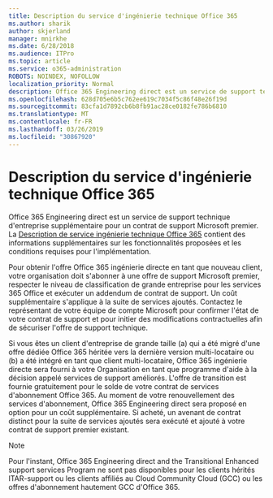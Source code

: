 ```yaml
---
title: Description du service d'ingénierie technique Office 365
ms.author: sharik
author: skjerland
manager: mnirkhe
ms.date: 6/28/2018
ms.audience: ITPro
ms.topic: article
ms.service: o365-administration
ROBOTS: NOINDEX, NOFOLLOW
localization_priority: Normal
description: Office 365 Engineering direct est un service de support technique d'entreprise supplémentaire pour un contrat de support Microsoft premier. La description de service ingénierie technique Office 365 contient des informations supplémentaires sur les fonctionnalités proposées et les conditions requises pour l'implémentation.
ms.openlocfilehash: 628d705e6b5c762ee619c7034f5c86f48e26f19d
ms.sourcegitcommit: 83cfa1d7892cb6b8fb91ac28ce0182fe786b6810
ms.translationtype: MT
ms.contentlocale: fr-FR
ms.lasthandoff: 03/26/2019
ms.locfileid: "30867920"
---
```

# <a name="office-365-engineering-direct-service-description"></a>Description du service d'ingénierie technique Office 365

Office 365 Engineering direct est un service de support technique d'entreprise supplémentaire pour un contrat de support Microsoft premier. La [Description de service ingénierie technique Office 365](https://github.com/MicrosoftDocs/OfficeDocs-O365ServiceDescriptions/blob/master/Office%20365%20Engineering%20Direct%20-%20Svc%20Desc%20(25mar2019).pdf) contient des informations supplémentaires sur les fonctionnalités proposées et les conditions requises pour l'implémentation.

Pour obtenir l'offre Office 365 ingénierie directe en tant que nouveau client, votre organisation doit s'abonner à une offre de support Microsoft premier, respecter le niveau de classification de grande entreprise pour les services 365 Office et exécuter un addendum de contrat de support. Un coût supplémentaire s'applique à la suite de services ajoutés. Contactez le représentant de votre équipe de compte Microsoft pour confirmer l'état de votre contrat de support et pour initier des modifications contractuelles afin de sécuriser l'offre de support technique. 

Si vous êtes un client d'entreprise de grande taille (a) qui a été migré d'une offre dédiée Office 365 héritée vers la dernière version multi-locataire ou (b) a été intégré en tant que client multi-locataire, Office 365 ingénierie directe sera fourni à votre Organisation en tant que programme d'aide à la décision appelé services de support améliorés. L'offre de transition est fournie gratuitement pour le solde de votre contrat de services d'abonnement Office 365. Au moment de votre renouvellement des services d'abonnement, Office 365 Engineering direct sera proposé en option pour un coût supplémentaire. Si acheté, un avenant de contrat distinct pour la suite de services ajoutés sera exécuté et ajouté à votre contrat de support premier existant.

> [!NOTE]
> Pour l'instant, Office 365 Engineering direct and the Transitional Enhanced support services Program ne sont pas disponibles pour les clients hérités ITAR-support ou les clients affiliés au Cloud Community Cloud (GCC) ou les offres d'abonnement hautement GCC d'Office 365.
